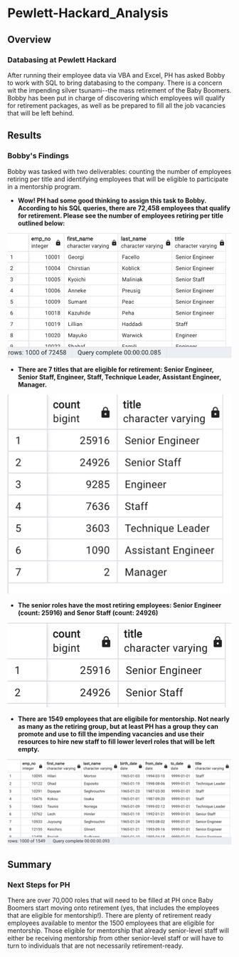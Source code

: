 # Pewlett-Hackard_Analysis
## Overview
### Databasing at Pewlett Hackard
After running their employee data via VBA and Excel, PH has asked Bobby to work with SQL to bring databasing to the company. There is a concern wit the impending silver tsunami--the mass retirement of the Baby Boomers. Bobby has been put in charge of discovering which employees will qualify for retirement packages, as well as be prepared to fill all the job vacancies that will be left behind. 
## Results
### Bobby's Findings
Bobby was tasked with two deliverables: counting the number of employees retiring per title and identifying employees that will be eligible to participate in a mentorship program.

- **Wow! PH had some good thinking to assign this task to Bobby. According to his SQL queries, there are 72,458 employees that qualify for retirement. Please see the number of employees retiring per title outlined below:**

![count_retire_elig](Pewlett-Hackard-Analysis-Folder/Screenshots/count_retire_elig.png)

- **There are 7 titles that are eligible for retirement: Senior Engineer, Senior Staff, Engineer, Staff, Technique Leader, Assistant Engineer, Manager.**

![retiring_titles](Pewlett-Hackard-Analysis-Folder/Screenshots/retiring_titles.png)

- **The senior roles have the most retiring employees: Senior Engineer (count: 25916) and Senor Staff (count: 24926)**

![top_retiring](Pewlett-Hackard-Analysis-Folder/Screenshots/top_retiring.png)

- **There are 1549 employees that are eligibile for mentorship. Not nearly as many as the retiring group, but at least PH has a group they can promote and use to fill the impending vacancies and use their resources to hire new staff to fill lower leverl roles that will be left empty.**

![mentorship_eligibility](Pewlett-Hackard-Analysis-Folder/Screenshots/mentorship_eligibility.png)

## Summary
### Next Steps for PH
There are over 70,000 roles that will need to be filled at PH once Baby Boomers start moving onto retirement (yes, that includes the employees that are eligible for mentorship!). There are plenty of retirement ready employees available to mentor the 1500 employees that are eligible for mentorship. Those eligible for mentorship that already senior-level staff will either be receiving mentorship from other senior-level staff or will have to turn to individuals that are not necessarily retirement-ready.
